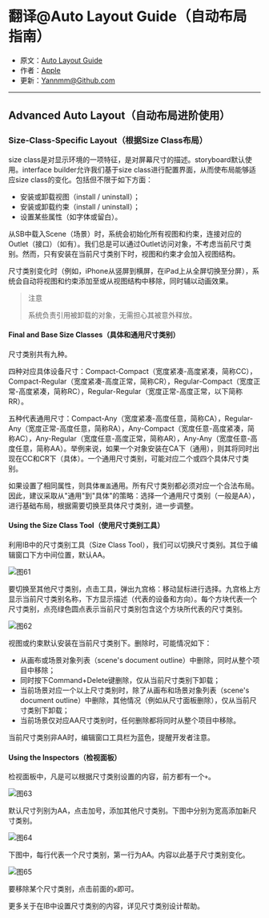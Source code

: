 # 翻译@Auto Layout Guide（自动布局指南）

- 原文：[Auto Layout Guide](https://developer.apple.com/library/content/documentation/UserExperience/Conceptual/AutolayoutPG/index.html#//apple_ref/doc/uid/TP40010853)
- 作者：[Apple](https://developer.apple.com/library/content/navigation/)
- 更新：[Yannmm@Github.com](https://github.com/Yannmm/Auto-Layout-Guide-Chinese-Translation)

---

## Advanced Auto Layout（自动布局进阶使用）

### Size-Class-Specific Layout（根据Size Class布局）
 
size class是对显示环境的一项特征，是对屏幕尺寸的描述。storyboard默认使用。interface builder允许我们基于size class进行配置界面，从而使布局能够适应size class的变化。包括但不限于如下方面：

- 安装或卸载视图（install / uninstall）；
- 安装或卸载约束（install / uninstall）；
- 设置某些属性（如字体或留白）。


从SB中载入Scene（场景）时，系统会初始化所有视图和约束，连接对应的Outlet（接口）（如有）。我们总是可以通过Outlet访问对象，不考虑当前尺寸类别。然而，只有安装在当前尺寸类别下时，视图和约束才会加入视图结构。

尺寸类别变化时（例如，iPhone从竖屏到横屏，在iPad上从全屏切换至分屏），系统会自动将视图和约束添加至或从视图结构中移除，同时辅以动画效果。

>注意
>
>系统负责引用被卸载的对象，无需担心其被意外释放。


#### Final and Base Size Classes（具体和通用尺寸类别）

尺寸类别共有九种。

四种对应具体设备尺寸：Compact-Compact（宽度紧凑-高度紧凑，简称CC），Compact-Regular（宽度紧凑-高度正常，简称CR），Regular-Compact（宽度正常-高度紧凑，简称RC），Regular-Regular（宽度正常-高度正常，以下简称RR）。

五种代表通用尺寸：Compact-Any（宽度紧凑-高度任意，简称CA），Regular-Any（宽度正常-高度任意，简称RA），Any-Compact（宽度任意-高度紧凑，简称AC），Any-Regular（宽度任意-高度正常，简称AR），Any-Any（宽度任意-高度任意，简称AA）。举例来说，如果一个对象安装在CA下（通用），则其将同时出现在CC和CR下（具体）。一个通用尺寸类别，可能对应二个或四个具体尺寸类别。

如果设置了相同属性，则具体`覆盖`通用。所有尺寸类别都必须对应一个合法布局。因此，建议采取从"通用"到"具体"的策略：选择一个通用尺寸类别（一般是AA），进行基础布局，根据需要切换至具体尺寸类别，进一步调整。


#### Using the Size Class Tool（使用尺寸类别工具）

利用IB中的尺寸类别工具（Size Class Tool），我们可以切换尺寸类别。其位于编辑窗口下方中间位置，默认AA。
 
 ![图61](http://ohqrsnfvu.bkt.clouddn.com/%E5%9B%BE61.png)
 

要切换至其他尺寸类别，点击工具，弹出九宫格：移动鼠标进行选择。九宫格上方显示当前尺寸类别名称，下方显示描述（代表的设备和方向）。每个方块代表一个尺寸类别，点亮绿色圆点表示当前尺寸类别包含这个方块所代表的尺寸类别。

![图62](http://ohqrsnfvu.bkt.clouddn.com/%E5%9B%BE62.png)

视图或约束默认安装在当前尺寸类别下。删除时，可能情况如下：

- 从画布或场景对象列表（scene's document outline）中删除，同时从整个项目中移除；
- 同时按下Command+Delete键删除，仅从当前尺寸类别下卸载；
- 当前场景对应一个以上尺寸类别时，除了从画布和场景对象列表（scene's document outline）中删除，其他情况（例如从尺寸面板删除），仅从当前尺寸类别下卸载；
- 当前场景仅对应AA尺寸类别时，任何删除都将同时从整个项目中移除。

当前尺寸类别非AA时，编辑窗口工具栏为蓝色，提醒开发者注意。

#### Using the Inspectors（检视面板）

检视面板中，凡是可以根据尺寸类别设置的内容，前方都有一个`+`。

![图63](http://ohqrsnfvu.bkt.clouddn.com/auto-layout-guide/%E5%9B%BE63.png)

默认尺寸列别为AA，点击加号，添加其他尺寸类别。下图中分别为宽高添加新尺寸类别。

![图64](http://ohqrsnfvu.bkt.clouddn.com/auto-layout-guide/%E5%9B%BE64.png)

下图中，每行代表一个尺寸类别，第一行为AA。内容以此基于尺寸类别变化。

![图65](http://ohqrsnfvu.bkt.clouddn.com/auto-layout-guide/%E5%9B%BE65.png)

要移除某个尺寸类别，点击前面的`x`即可。

更多关于在IB中设置尺寸类别的内容，详见尺寸类别设计帮助。